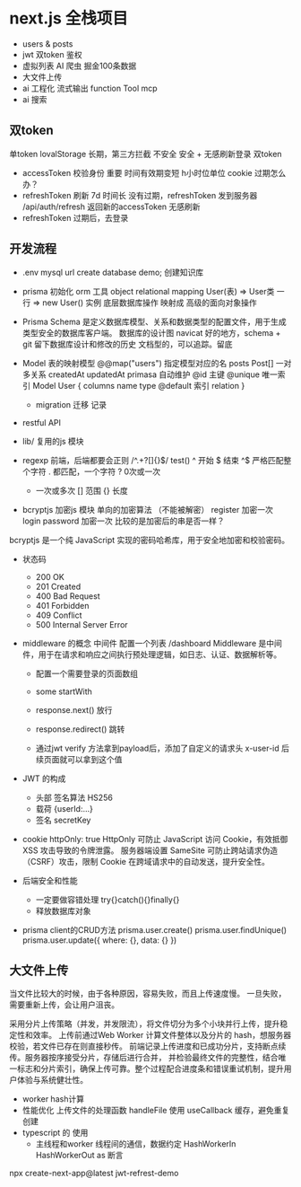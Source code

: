 # next.js 全栈项目

- users & posts
- jwt 双token 鉴权
- 虚拟列表
    AI 爬虫 掘金100条数据
- 大文件上传
- ai 工程化
    流式输出
    function Tool
    mcp
- ai 搜索

## 双token 
单token lovalStorage 长期，第三方拦截 不安全
安全 + 无感刷新登录
双token
- accessToken 校验身份 重要 时间有效期变短 h小时位单位 cookie
    过期怎么办？
- refreshToken 刷新 7d 时间长
    没有过期，refreshToken 发到服务器 /api/auth/refresh
    返回新的accessToken 无感刷新
- refreshToken 过期后，去登录

## 开发流程
- .env
    mysql url
    create database demo; 创建知识库

- prisma 初始化
    orm 工具
    object relational mapping 
    User(表) => User类
    一行  => new User() 实例
    底层数据库操作 映射成 高级的面向对象操作

- Prisma Schema 是定义数据库模型、关系和数据类型的配置文件，用于生成类型安全的数据库客户端。
    数据库的设计图
    navicat 好的地方，schema + git 留下数据库设计和修改的历史
    文档型的，可以追踪。留底

- Model 表的映射模型
    @@map("users") 指定模型对应的名
    posts        Post[]  一对多关系
    createdAt    updatedAt   primasa 自动维护
    @id 主键 @unique 唯一索引
    Model User {
        columns  name  type   @default
        索引
        relation
    }

    - migration 迁移
        记录 

- restful API
- lib/ 复用的js 模块
- regexp 
    前端，后端都要会正则
    /^.+?[]{}$/ test()
    ^ 开始  $ 结束  ^$ 严格匹配整个字符
    . 都匹配，一个字符
    ? 0次或一次
    + 一次或多次
    [] 范围
    {} 长度
- bcryptjs 加密js 模块 单向的加密算法 （不能被解密）
    register 加密一次
    login password 加密一次
    比较的是加密后的串是否一样？

bcryptjs 是一个纯 JavaScript 实现的密码哈希库，用于安全地加密和校验密码。

- 状态码
    - 200 OK
    - 201 Created
    - 400 Bad Request
    - 401 Forbidden
    - 409 Conflict
    - 500 Internal Server Error

- middleware 的概念
    中间件 配置一个列表
    /dashboard 
    Middleware 是中间件，用于在请求和响应之间执行预处理逻辑，如日志、认证、数据解析等。
    - 配置一个需要登录的页面数组
    - some startWith
    - response.next() 放行
    - response.redirect() 跳转

    - 通过jwt verify 方法拿到payload后，添加了自定义的请求头
        x-user-id
        后续页面就可以拿到这个值

- JWT 的构成
    - 头部
        签名算法 HS256
    - 载荷
        {userId:...}
    - 签名
        secretKey

- cookie
    httpOnly: true
    HttpOnly 可防止 JavaScript 访问 Cookie，有效抵御 XSS 攻击导致的令牌泄露。
    服务器端设置
    SameSite 可防止跨站请求伪造（CSRF）攻击，限制 Cookie 在跨域请求中的自动发送，提升安全性。

- 后端安全和性能
    - 一定要做容错处理
        try{}catch(){}finally{}
    - 释放数据库对象
- prisma client的CRUD方法
    prisma.user.create()
    prisma.user.findUnique()
    prisma.user.update({
        where: {},
        data: {}
    })

## 大文件上传
当文件比较大的时候，由于各种原因，容易失败，而且上传速度慢。
一旦失败，需要重新上传，会让用户沮丧。

采用分片上传策略（并发，并发限流），将文件切分为多个小块并行上传，提升稳定性和效率。
上传前通过Web Worker 计算文件整体以及分片的 hash，想服务器校验，若文件已存在则直接秒传。
前端记录上传进度和已成功分片，支持断点续传。服务器按序接受分片，存储后进行合并，
并检验最终文件的完整性，结合唯一标志和分片索引，确保上传可靠。整个过程配合进度条和错误重试机制，提升用户体验与系统健壮性。

- worker hash计算
- 性能优化
    上传文件的处理函数 handleFile 使用 useCallback 缓存，避免重复创建
- typescript 的 使用
    - 主线程和worker 线程间的通信，数据约定
    HashWorkerIn
    HashWorkerOut
    as 断言

npx create-next-app@latest jwt-refrest-demo
